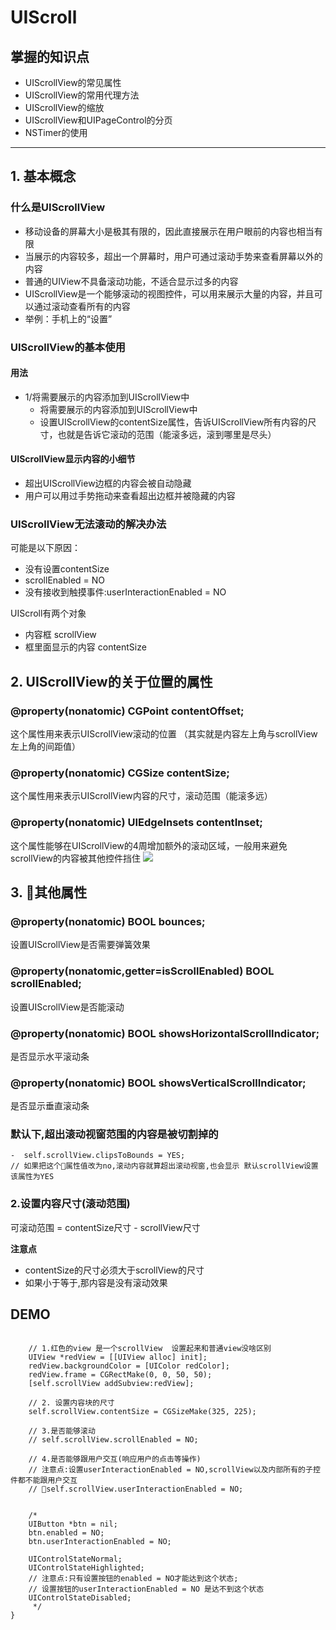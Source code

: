 # UIScroll

## 掌握的知识点
* UIScrollView的常见属性
* UIScrollView的常用代理方法
* UIScrollView的缩放
* UIScrollView和UIPageControl的分页
* NSTimer的使用
---
## 1. 基本概念
### 什么是UIScrollView
* 移动设备的屏幕大小是极其有限的，因此直接展示在用户眼前的内容也相当有限
* 当展示的内容较多，超出一个屏幕时，用户可通过滚动手势来查看屏幕以外的内容
* 普通的UIView不具备滚动功能，不适合显示过多的内容
* UIScrollView是一个能够滚动的视图控件，可以用来展示大量的内容，并且可以通过滚动查看所有的内容
* 举例：手机上的“设置”

### UIScrollView的基本使用

#### 用法
* 1/将需要展示的内容添加到UIScrollView中
    * 将需要展示的内容添加到UIScrollView中
    * 设置UIScrollView的contentSize属性，告诉UIScrollView所有内容的尺寸，也就是告诉它滚动的范围（能滚多远，滚到哪里是尽头）

#### UIScrollView显示内容的小细节
* 超出UIScrollView边框的内容会被自动隐藏
* 用户可以用过手势拖动来查看超出边框并被隐藏的内容

### UIScrollView无法滚动的解决办法
可能是以下原因：
* 没有设置contentSize
* scrollEnabled = NO
* 没有接收到触摸事件:userInteractionEnabled = NO

UIScroll有两个对象
- 内容框 scrollView
- 框里面显示的内容 contentSize


## 2. UIScrollView的关于位置的属性

### @property(nonatomic) CGPoint contentOffset; 
这个属性用来表示UIScrollView滚动的位置
（其实就是内容左上角与scrollView左上角的间距值）

### @property(nonatomic) CGSize contentSize; 
这个属性用来表示UIScrollView内容的尺寸，滚动范围（能滚多远）

### @property(nonatomic) UIEdgeInsets contentInset; 
这个属性能够在UIScrollView的4周增加额外的滚动区域，一般用来避免scrollView的内容被其他控件挡住
![](/images/ocDay3/a10/UIScrollView.007.jpeg)

## 3. 其他属性
### @property(nonatomic) BOOL bounces;
设置UIScrollView是否需要弹簧效果

### @property(nonatomic,getter=isScrollEnabled) BOOL scrollEnabled; 
设置UIScrollView是否能滚动

### @property(nonatomic) BOOL showsHorizontalScrollIndicator;
是否显示水平滚动条

### @property(nonatomic) BOOL showsVerticalScrollIndicator;
是否显示垂直滚动条

### 默认下,超出滚动视窗范围的内容是被切割掉的

```objc
-  self.scrollView.clipsToBounds = YES;
// 如果把这个属性值改为no,滚动内容就算超出滚动视窗,也会显示 默认scrollView设置该属性为YES

```

### 2.设置内容尺寸(滚动范围)
可滚动范围 = contentSize尺寸 - scrollView尺寸

**注意点**
- contentSize的尺寸必须大于scrollView的尺寸
- 如果小于等于,那内容是没有滚动效果


## DEMO
```objc

    // 1.红色的view 是一个scrollView  设置起来和普通view没啥区别
    UIView *redView = [[UIView alloc] init];    
    redView.backgroundColor = [UIColor redColor];
    redView.frame = CGRectMake(0, 0, 50, 50);
    [self.scrollView addSubview:redView];
    
    // 2. 设置内容块的尺寸
    self.scrollView.contentSize = CGSizeMake(325, 225);
    
    // 3.是否能够滚动
    // self.scrollView.scrollEnabled = NO;
    
    // 4.是否能够跟用户交互(响应用户的点击等操作)
    // 注意点:设置userInteractionEnabled = NO,scrollView以及内部所有的子控件都不能跟用户交互
    // self.scrollView.userInteractionEnabled = NO;
    
    
    /*
    UIButton *btn = nil;
    btn.enabled = NO;
    btn.userInteractionEnabled = NO;
    
    UIControlStateNormal;
    UIControlStateHighlighted;
    // 注意点:只有设置按钮的enabled = NO才能达到这个状态;
    // 设置按钮的userInteractionEnabled = NO 是达不到这个状态
    UIControlStateDisabled;
     */
}

```